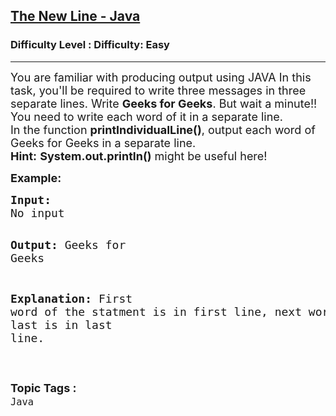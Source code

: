 <h2><a href="https://www.geeksforgeeks.org/problems/the-new-line-java/1?page=1&category=Java&difficulty=Easy&sortBy=submissions">The New Line - Java</a></h2><h3>Difficulty Level : Difficulty: Easy</h3><hr><div class="problems_problem_content__Xm_eO"><p><span style="font-size: 18px;">You are familiar with producing output using JAVA In this task, you'll be required to write three messages in three separate lines. Write <strong>Geeks for Geeks</strong>. But wait a minute!! You need to write each word of it in a separate line.<br>In the function <strong>printIndividualLine()</strong>, output each word of Geeks for Geeks in a separate line.</span><br><span style="font-size: 18px;"><strong>Hint:</strong> <strong>System.out.println()</strong> might be useful here!</span></p>
<p><strong><span style="font-size: 18px;">Example:</span></strong></p>
<pre><span style="font-size: 18px;"><strong>Input:</strong>
No input</span>

<span style="font-size: 18px;"><strong>Output:</strong>
Geeks
for
Geeks</span>

<span style="font-size: 18px;"><strong>Explanation:</strong>
First word of the statment is in first line, 
next word is in next line and last is in last line.</span></pre></div><br><p><span style=font-size:18px><strong>Topic Tags : </strong><br><code>Java</code>&nbsp;
